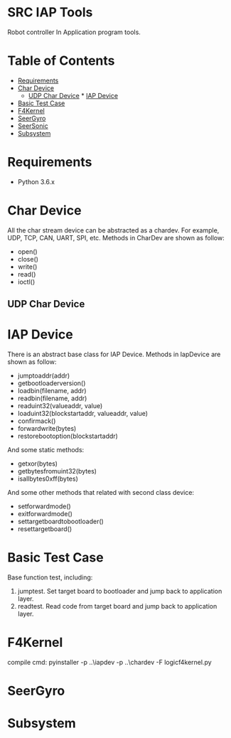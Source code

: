# SRC IAP Tools
Robot controller In Application program tools.

# Table of Contents

   * [Requirements](#Requirements)
   * [Char Device](#char-device)
      * [UDP Char Device](#udp-char-device)
    * [IAP Device](#iap-device)
   * [Basic Test Case](#basic-test-case)
   * [F4Kernel](#yaw-comparer)
   * [SeerGyro](#seergyro)
   * [SeerSonic](#seersonic)
   * [Subsystem](#subsystem)

# Requirements

- Python 3.6.x

# Char Device
All the char stream device can be abstracted as a chardev.
For example, UDP, TCP, CAN, UART, SPI, etc.
Methods in CharDev are shown as follow:
   * open()
   * close()
   * write()
   * read()
   * ioctl()

## UDP Char Device


# IAP Device
There is an abstract base class for IAP Device.
Methods in IapDevice are shown as follow:
   * jumptoaddr(addr)
   * getbootloaderversion()
   * loadbin(filename, addr)
   * readbin(filename, addr)
   * readuint32(valueaddr, value)
   * loaduint32(blockstartaddr, valueaddr, value)
   * confirmack()
   * forwardwrite(bytes)
   * restorebootoption(blockstartaddr)

And some static methods:
   * getxor(bytes)
   * getbytesfromuint32(bytes)
   * isallbytes0xff(bytes)

And some other methods that related with second class device:
   * setforwardmode()
   * exitforwardmode()
   * settargetboardtobootloader()
   * resettargetboard()

# Basic Test Case
Base function test, including:
1. jumptest. Set target board to bootloader and jump back to application layer.
2. readtest. Read code from target board and jump back to application layer.

# F4Kernel
compile cmd: pyinstaller -p ..\iapdev -p ..\chardev -F logicf4kernel.py

# SeerGyro

# Subsystem
